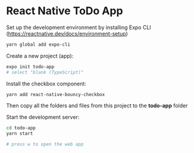 # React Native ToDo App

Set up the development environment by installing Expo CLI (https://reactnative.dev/docs/environment-setup)

```sh
yarn global add expo-cli
```

Create a new project (app):

```sh
expo init todo-app
# select "blank (TypeScript)"
```

Install the checkbox component:

```sh
yarn add react-native-bouncy-checkbox
```

Then copy all the folders and files from this project to the **todo-app** folder

Start the development server:

```sh
cd todo-app
yarn start

# press w to open the web app
```
